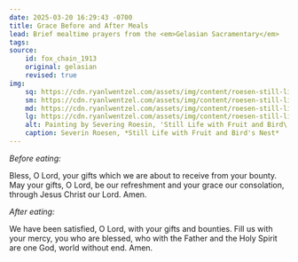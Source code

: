 ```yaml
---
date: 2025-03-20 16:29:43 -0700
title: Grace Before and After Meals
lead: Brief mealtime prayers from the <em>Gelasian Sacramentary</em>
tags:
source:
    id: fox_chain_1913
    original: gelasian
    revised: true
img:
    sq: https://cdn.ryanlwentzel.com/assets/img/content/roesen-still-life-fruit-sq.webp
    sm: https://cdn.ryanlwentzel.com/assets/img/content/roesen-still-life-fruit-sm.webp
    md: https://cdn.ryanlwentzel.com/assets/img/content/roesen-still-life-fruit-md.webp
    lg: https://cdn.ryanlwentzel.com/assets/img/content/roesen-still-life-fruit-lg.webp
    alt: Painting by Severing Roesin, 'Still Life with Fruit and Bird\'s Nest'
    caption: Severin Roesen, *Still Life with Fruit and Bird's Nest*
---
```

*Before eating:*

Bless, O Lord, your gifts which we are about to receive from your bounty. May your gifts, O Lord, be our refreshment and your grace our consolation, through Jesus Christ our Lord. Amen.

*After eating:*

We have been satisfied, O Lord, with your gifts and bounties. Fill us with your mercy, you who are blessed, who with the Father and the Holy Spirit are one God, world without end. Amen.

